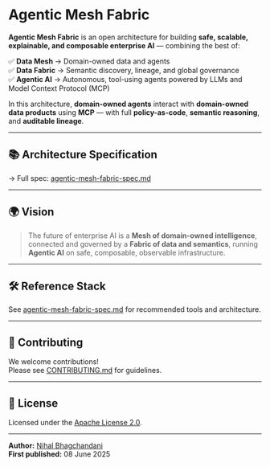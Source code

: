 # Agentic Mesh Fabric

**Agentic Mesh Fabric** is an open architecture for building **safe, scalable, explainable, and composable enterprise AI** — combining the best of:

✅ **Data Mesh** → Domain-owned data and agents  
✅ **Data Fabric** → Semantic discovery, lineage, and global governance  
✅ **Agentic AI** → Autonomous, tool-using agents powered by LLMs and Model Context Protocol (MCP)  

In this architecture, **domain-owned agents** interact with **domain-owned data products** using **MCP** — with full **policy-as-code**, **semantic reasoning**, and **auditable lineage**.

---

## 📚 Architecture Specification

→ Full spec: [agentic-mesh-fabric-spec.md](agentic-mesh-fabric-spec.md)

---

## 🌍 Vision

> The future of enterprise AI is a **Mesh of domain-owned intelligence**, connected and governed by a **Fabric of data and semantics**, running **Agentic AI** on safe, composable, observable infrastructure.

---

## 🛠️ Reference Stack

See [agentic-mesh-fabric-spec.md](agentic-mesh-fabric-spec.md) for recommended tools and architecture.

---

## 🤝 Contributing

We welcome contributions!  
Please see [CONTRIBUTING.md](CONTRIBUTING.md) for guidelines.

---

## 📜 License

Licensed under the [Apache License 2.0](LICENSE).

---

**Author:** [Nihal Bhagchandani](https://github.com/NihalBhagchandani)  
**First published:** 08 June 2025

